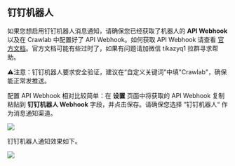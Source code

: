 ## 钉钉机器人

如果您想启用钉钉机器人消息通知，请确保您已经获取了机器人的 **API Webhook** 以及在 Crawlab 中配置好了 API Webhook。如何获取 API Webhook 请查看 [官方文档](https://ding-doc.dingtalk.com/doc#/serverapi2/qf2nxq/26eaddd5)。官方文档可能有些过时了，如果有问题请加微信 tikazyq1 拉群寻求帮助。

⚠️注意：钉钉机器人要求安全验证，建议在“自定义关键词”中填"Crawlab"，确保能正常发推送。

配置 API Webhook 相对比较简单：在 **设置** 页面中将获取的 API Webhook 复制粘贴到 **钉钉机器人 Webhook** 字段，并点击保存。请确保您选择 ”钉钉机器人“ 作为消息通知渠道。

![](http://static-docs.crawlab.cn/mysetting.png)

钉钉机器人通知效果如下。

![](http://static-docs.crawlab.cn/notification-dingtalk.jpg)

